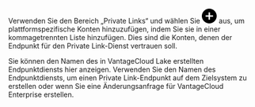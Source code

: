 Verwenden Sie den Bereich „Private Links“ und wählen Sie ![""](Images/ebt1659745488877.svg) aus, um plattformspezifische Konten hinzuzufügen, indem Sie sie in einer kommagetrennten Liste hinzufügen. Dies sind die Konten, denen der Endpunkt für den Private Link-Dienst vertrauen soll.

Sie können den Namen des in VantageCloud Lake erstellten Endpunktdiensts hier anzeigen. Verwenden Sie den Namen des Endpunktdiensts, um einen Private Link-Endpunkt auf dem Zielsystem zu erstellen oder wenn Sie eine Änderungsanfrage für VantageCloud Enterprise erstellen.
